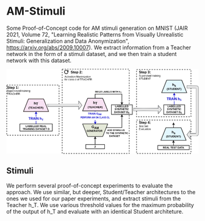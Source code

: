 # AM-Stimuli
Some Proof-of-Concept code for AM stimuli generation on MNIST (JAIR 2021, Volume 72, "Learning Realistic Patterns from Visually Unrealistic Stimuli: Generalization and Data Anonymization", https://arxiv.org/abs/2009.10007).  We extract information from a Teacher network in the form of a stimuli dataset, and  we then train a student network with this dataset.
 
![Image 1](/assets/images/adversarial_v5.png)


## Stimuli 

We perform several proof-of-concept experiments to evaluate the approach. We use similar, but deeper, Student/Teacher architectures to the ones we used for our paper experiments, and extract stimuli from the Teacher h_T. We use various threshold values for the maximum probability of the output of h_T and evaluate with an identical Student architeture. 
